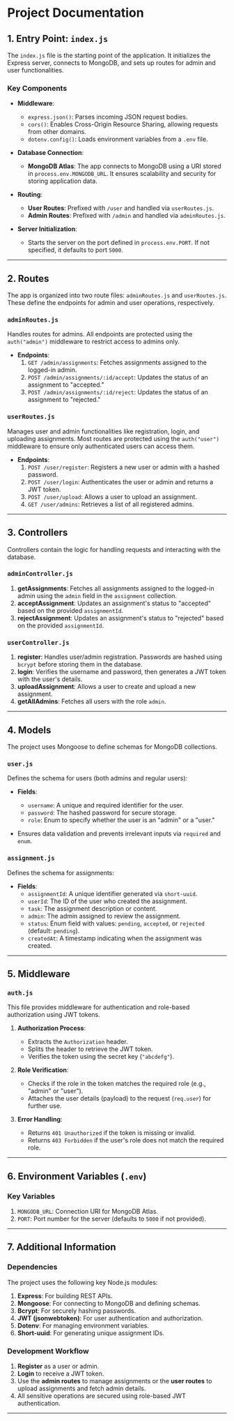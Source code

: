 # Project Documentation

## **1. Entry Point: `index.js`**
The `index.js` file is the starting point of the application. It initializes the Express server, connects to MongoDB, and sets up routes for admin and user functionalities.

### **Key Components**
- **Middleware**:
  - `express.json()`: Parses incoming JSON request bodies.
  - `cors()`: Enables Cross-Origin Resource Sharing, allowing requests from other domains.
  - `dotenv.config()`: Loads environment variables from a `.env` file.

- **Database Connection**:
  - **MongoDB Atlas**: The app connects to MongoDB using a URI stored in `process.env.MONGODB_URL`. It ensures scalability and security for storing application data.

- **Routing**:
  - **User Routes**: Prefixed with `/user` and handled via `userRoutes.js`.
  - **Admin Routes**: Prefixed with `/admin` and handled via `adminRoutes.js`.

- **Server Initialization**:
  - Starts the server on the port defined in `process.env.PORT`. If not specified, it defaults to port `5000`.

---

## **2. Routes**
The app is organized into two route files: `adminRoutes.js` and `userRoutes.js`. These define the endpoints for admin and user operations, respectively.

### **`adminRoutes.js`**
Handles routes for admins. All endpoints are protected using the `auth("admin")` middleware to restrict access to admins only.

- **Endpoints**:
  1. `GET /admin/assignments`: Fetches assignments assigned to the logged-in admin.
  2. `POST /admin/assignments/:id/accept`: Updates the status of an assignment to "accepted."
  3. `POST /admin/assignments/:id/reject`: Updates the status of an assignment to "rejected."

### **`userRoutes.js`**
Manages user and admin functionalities like registration, login, and uploading assignments. Most routes are protected using the `auth("user")` middleware to ensure only authenticated users can access them.

- **Endpoints**:
  1. `POST /user/register`: Registers a new user or admin with a hashed password.
  2. `POST /user/login`: Authenticates the user or admin and returns a JWT token.
  3. `POST /user/upload`: Allows a user to upload an assignment.
  4. `GET /user/admins`: Retrieves a list of all registered admins.

---

## **3. Controllers**
Controllers contain the logic for handling requests and interacting with the database.

### **`adminController.js`**
1. **getAssignments**: Fetches all assignments assigned to the logged-in admin using the `admin` field in the `assignment` collection.
2. **acceptAssignment**: Updates an assignment's status to "accepted" based on the provided `assignmentId`.
3. **rejectAssignment**: Updates an assignment's status to "rejected" based on the provided `assignmentId`.

### **`userController.js`**
1. **register**: Handles user/admin registration. Passwords are hashed using `bcrypt` before storing them in the database.
2. **login**: Verifies the username and password, then generates a JWT token with the user's details.
3. **uploadAssignment**: Allows a user to create and upload a new assignment.
4. **getAllAdmins**: Fetches all users with the role `admin`.

---

## **4. Models**
The project uses Mongoose to define schemas for MongoDB collections.

### **`user.js`**
Defines the schema for users (both admins and regular users):
- **Fields**:
  - `username`: A unique and required identifier for the user.
  - `password`: The hashed password for secure storage.
  - `role`: Enum to specify whether the user is an "admin" or a "user."
  
- Ensures data validation and prevents irrelevant inputs via `required` and `enum`.

### **`assignment.js`**
Defines the schema for assignments:
- **Fields**:
  - `assignmentId`: A unique identifier generated via `short-uuid`.
  - `userId`: The ID of the user who created the assignment.
  - `task`: The assignment description or content.
  - `admin`: The admin assigned to review the assignment.
  - `status`: Enum field with values: `pending`, `accepted`, or `rejected` (default: `pending`).
  - `createdAt`: A timestamp indicating when the assignment was created.

---

## **5. Middleware**
### **`auth.js`**
This file provides middleware for authentication and role-based authorization using JWT tokens.

1. **Authorization Process**:
   - Extracts the `Authorization` header.
   - Splits the header to retrieve the JWT token.
   - Verifies the token using the secret key (`"abcdefg"`).

2. **Role Verification**:
   - Checks if the role in the token matches the required role (e.g., "admin" or "user").
   - Attaches the user details (payload) to the request (`req.user`) for further use.

3. **Error Handling**:
   - Returns `401 Unauthorized` if the token is missing or invalid.
   - Returns `403 Forbidden` if the user's role does not match the required role.

---

## **6. Environment Variables (`.env`)**
### **Key Variables**
1. `MONGODB_URL`: Connection URI for MongoDB Atlas.
2. `PORT`: Port number for the server (defaults to `5000` if not provided).

---

## **7. Additional Information**
### **Dependencies**
The project uses the following key Node.js modules:
1. **Express**: For building REST APIs.
2. **Mongoose**: For connecting to MongoDB and defining schemas.
3. **Bcrypt**: For securely hashing passwords.
4. **JWT (jsonwebtoken)**: For user authentication and authorization.
5. **Dotenv**: For managing environment variables.
6. **Short-uuid**: For generating unique assignment IDs.

### **Development Workflow**
1. **Register** as a user or admin.
2. **Login** to receive a JWT token.
3. Use the **admin routes** to manage assignments or the **user routes** to upload assignments and fetch admin details.
4. All sensitive operations are secured using role-based JWT authentication.

---
